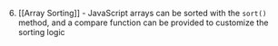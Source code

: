 6. [[Array Sorting]] - JavaScript arrays can be sorted with the `sort()` method, and a compare function can be provided to customize the sorting logic